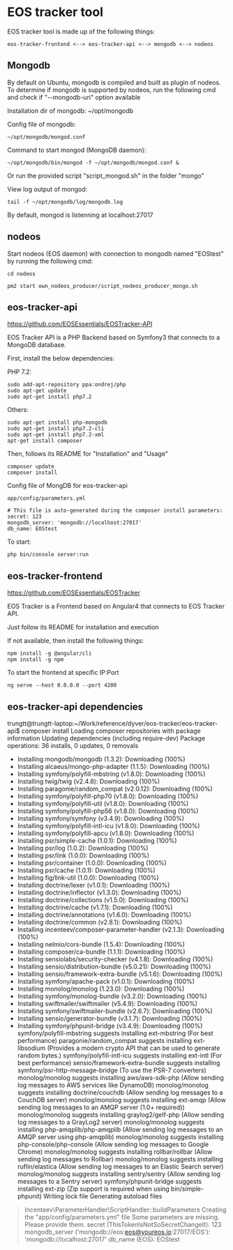 # EOS tracker tool

EOS tracker tool is made up of the following things:

    eos-tracker-frontend <--> eos-tracker-api <--> mongodb <--> nodeos

## Mongodb

By default on Ubuntu, mongodb is compiled and built as plugin of nodeos.
To determine if mongodb is supported by nodeos, run the following cmd and
check if "--mongodb-uri" option available

Installation dir of mongodb:
    ~/opt/mongodb

Config file of mongodb:

    ~/opt/mongodb/mongod.conf

Command to start mongod (MongoDB daemon):

    ~/opt/mongodb/bin/mongod -f ~/opt/mongodb/mongod.conf &


Or run the provided script "script_mongod.sh" in the folder "mongo"

View log output of mongod:

    tail -f ~/opt/mongodb/log/mongodb.log

By default, mongod is listenning at localhost:27017

## nodeos

Start nodeos (EOS daemon) with connection to mongodb named "EOStest"
by running the following cmd:

    cd nodeos

    pm2 start own_nodeos_producer/script_nodeos_producer_mongo.sh

## eos-tracker-api

https://github.com/EOSEssentials/EOSTracker-API

EOS Tracker API is a PHP Backend based on Symfony3 that connects to a MongoDB database.

First, install the below dependencies:

PHP 7.2:

    sudo add-apt-repository ppa:ondrej/php
    sudo apt-get update
    sudo apt-get install php7.2

Others:

    sudo apt-get install php-mongodb
    sudo apt-get install php7.2-cli
    sudo apt-get install php7.2-xml
    apt-get install composer

Then, follows its README for "Installation" and "Usage"

    composer update
    composer install

Config file of MongDB for eos-tracker-api

    app/config/parameters.yml

    # This file is auto-generated during the composer install parameters:
    secret: 123
    mongodb_server: 'mongodb://localhost:27017'
    db_name: EOStest

To start:

    php bin/console server:run


## eos-tracker-frontend

https://github.com/EOSEssentials/EOSTracker

EOS Tracker is a Frontend based on Angular4 that connects to EOS Tracker API.

Just follow its README for installation and execution

If not available, then install the following things:

    npm install -g @angular/cli
    npm install -g npm

To start the frontend at specific IP:Port

    ng serve --host 0.0.0.0 --port 4200

## eos-tracker-api dependencies

trungtt@trungtt-laptop:~/Work/reference/dyver/eos-tracker/eos-tracker-api$ composer install
Loading composer repositories with package information
Updating dependencies (including require-dev)
Package operations: 36 installs, 0 updates, 0 removals
  - Installing mongodb/mongodb (1.3.2): Downloading (100%)         
  - Installing alcaeus/mongo-php-adapter (1.1.5): Downloading (100%)         
  - Installing symfony/polyfill-mbstring (v1.8.0): Downloading (100%)         
  - Installing twig/twig (v2.4.8): Downloading (100%)         
  - Installing paragonie/random_compat (v2.0.12): Downloading (100%)         
  - Installing symfony/polyfill-php70 (v1.8.0): Downloading (100%)         
  - Installing symfony/polyfill-util (v1.8.0): Downloading (100%)         
  - Installing symfony/polyfill-php56 (v1.8.0): Downloading (100%)         
  - Installing symfony/symfony (v3.4.9): Downloading (100%)         
  - Installing symfony/polyfill-intl-icu (v1.8.0): Downloading (100%)         
  - Installing symfony/polyfill-apcu (v1.8.0): Downloading (100%)         
  - Installing psr/simple-cache (1.0.1): Downloading (100%)         
  - Installing psr/log (1.0.2): Downloading (100%)         
  - Installing psr/link (1.0.0): Downloading (100%)         
  - Installing psr/container (1.0.0): Downloading (100%)         
  - Installing psr/cache (1.0.1): Downloading (100%)         
  - Installing fig/link-util (1.0.0): Downloading (100%)         
  - Installing doctrine/lexer (v1.0.1): Downloading (100%)         
  - Installing doctrine/inflector (v1.3.0): Downloading (100%)         
  - Installing doctrine/collections (v1.5.0): Downloading (100%)         
  - Installing doctrine/cache (v1.7.1): Downloading (100%)         
  - Installing doctrine/annotations (v1.6.0): Downloading (100%)         
  - Installing doctrine/common (v2.8.1): Downloading (100%)         
  - Installing incenteev/composer-parameter-handler (v2.1.3): Downloading (100%)         
  - Installing nelmio/cors-bundle (1.5.4): Downloading (100%)         
  - Installing composer/ca-bundle (1.1.1): Downloading (100%)         
  - Installing sensiolabs/security-checker (v4.1.8): Downloading (100%)         
  - Installing sensio/distribution-bundle (v5.0.21): Downloading (100%)         
  - Installing sensio/framework-extra-bundle (v5.1.6): Downloading (100%)         
  - Installing symfony/apache-pack (v1.0.1): Downloading (100%)         
  - Installing monolog/monolog (1.23.0): Downloading (100%)         
  - Installing symfony/monolog-bundle (v3.2.0): Downloading (100%)         
  - Installing swiftmailer/swiftmailer (v5.4.9): Downloading (100%)         
  - Installing symfony/swiftmailer-bundle (v2.6.7): Downloading (100%)         
  - Installing sensio/generator-bundle (v3.1.7): Downloading (100%)         
  - Installing symfony/phpunit-bridge (v3.4.9): Downloading (100%)         
symfony/polyfill-mbstring suggests installing ext-mbstring (For best performance)
paragonie/random_compat suggests installing ext-libsodium (Provides a modern crypto API that can be used to generate random bytes.)
symfony/polyfill-intl-icu suggests installing ext-intl (For best performance)
sensio/framework-extra-bundle suggests installing symfony/psr-http-message-bridge (To use the PSR-7 converters)
monolog/monolog suggests installing aws/aws-sdk-php (Allow sending log messages to AWS services like DynamoDB)
monolog/monolog suggests installing doctrine/couchdb (Allow sending log messages to a CouchDB server)
monolog/monolog suggests installing ext-amqp (Allow sending log messages to an AMQP server (1.0+ required))
monolog/monolog suggests installing graylog2/gelf-php (Allow sending log messages to a GrayLog2 server)
monolog/monolog suggests installing php-amqplib/php-amqplib (Allow sending log messages to an AMQP server using php-amqplib)
monolog/monolog suggests installing php-console/php-console (Allow sending log messages to Google Chrome)
monolog/monolog suggests installing rollbar/rollbar (Allow sending log messages to Rollbar)
monolog/monolog suggests installing ruflin/elastica (Allow sending log messages to an Elastic Search server)
monolog/monolog suggests installing sentry/sentry (Allow sending log messages to a Sentry server)
symfony/phpunit-bridge suggests installing ext-zip (Zip support is required when using bin/simple-phpunit)
Writing lock file
Generating autoload files
> Incenteev\ParameterHandler\ScriptHandler::buildParameters
Creating the "app/config/parameters.yml" file
Some parameters are missing. Please provide them.
secret (ThisTokenIsNotSoSecretChangeIt): 123
mongodb_server ('mongodb://eos:eos@youreos.io:27017/EOS'): 'mongodb://localhost:27017'
db_name (EOS): EOStest
